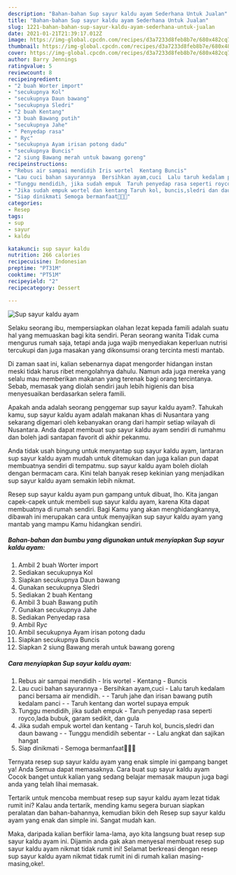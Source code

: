 ```yaml
---
description: "Bahan-bahan Sup sayur kaldu ayam Sederhana Untuk Jualan"
title: "Bahan-bahan Sup sayur kaldu ayam Sederhana Untuk Jualan"
slug: 1221-bahan-bahan-sup-sayur-kaldu-ayam-sederhana-untuk-jualan
date: 2021-01-21T21:39:17.012Z
image: https://img-global.cpcdn.com/recipes/d3a7233d8feb8b7e/680x482cq70/sup-sayur-kaldu-ayam-foto-resep-utama.jpg
thumbnail: https://img-global.cpcdn.com/recipes/d3a7233d8feb8b7e/680x482cq70/sup-sayur-kaldu-ayam-foto-resep-utama.jpg
cover: https://img-global.cpcdn.com/recipes/d3a7233d8feb8b7e/680x482cq70/sup-sayur-kaldu-ayam-foto-resep-utama.jpg
author: Barry Jennings
ratingvalue: 5
reviewcount: 8
recipeingredient:
- "2 buah Worter import"
- "secukupnya Kol"
- "secukupnya Daun bawang"
- "secukupnya Sledri"
- "2 buah Kentang"
- "3 buah Bawang putih"
- "secukupnya Jahe"
- " Penyedap rasa"
- " Ryc"
- "secukupnya Ayam irisan potong dadu"
- "secukupnya Buncis"
- "2 siung Bawang merah untuk bawang goreng"
recipeinstructions:
- "Rebus air sampai mendidih Iris wortel  Kentang Buncis"
- "Lau cuci bahan sayurannya  Bersihkan ayam,cuci  Lalu taruh kedalam panci bersama air mendidih.  Taruh jahe dan irisan bawang putih kedalam panci  Taruh kentang dan wortel supaya empuk"
- "Tunggu mendidih, jika sudah empuk  Taruh penyedap rasa seperti royco,lada bubuk, garam sedikit, dan gula"
- "Jika sudah empuk wortel dan kentang Taruh kol, buncis,sledri dan daun bawang   Tunggu mendidih sebentar  Lalu angkat dan sajikan hangat"
- "Siap dinikmati Semoga bermanfaat🥰👩‍🍳"
categories:
- Resep
tags:
- sup
- sayur
- kaldu

katakunci: sup sayur kaldu 
nutrition: 266 calories
recipecuisine: Indonesian
preptime: "PT31M"
cooktime: "PT51M"
recipeyield: "2"
recipecategory: Dessert

---
```



![Sup sayur kaldu ayam](https://img-global.cpcdn.com/recipes/d3a7233d8feb8b7e/680x482cq70/sup-sayur-kaldu-ayam-foto-resep-utama.jpg)

Selaku seorang ibu, mempersiapkan olahan lezat kepada famili adalah suatu hal yang memuaskan bagi kita sendiri. Peran seorang  wanita Tidak cuma mengurus rumah saja, tetapi anda juga wajib menyediakan keperluan nutrisi tercukupi dan juga masakan yang dikonsumsi orang tercinta mesti mantab.

Di zaman  saat ini, kalian sebenarnya dapat mengorder hidangan instan meski tidak harus ribet mengolahnya dahulu. Namun ada juga mereka yang selalu mau memberikan makanan yang terenak bagi orang tercintanya. Sebab, memasak yang diolah sendiri jauh lebih higienis dan bisa menyesuaikan berdasarkan selera famili. 



Apakah anda adalah seorang penggemar sup sayur kaldu ayam?. Tahukah kamu, sup sayur kaldu ayam adalah makanan khas di Nusantara yang sekarang digemari oleh kebanyakan orang dari hampir setiap wilayah di Nusantara. Anda dapat membuat sup sayur kaldu ayam sendiri di rumahmu dan boleh jadi santapan favorit di akhir pekanmu.

Anda tidak usah bingung untuk menyantap sup sayur kaldu ayam, lantaran sup sayur kaldu ayam mudah untuk ditemukan dan juga kalian pun dapat membuatnya sendiri di tempatmu. sup sayur kaldu ayam boleh diolah dengan bermacam cara. Kini telah banyak resep kekinian yang menjadikan sup sayur kaldu ayam semakin lebih nikmat.

Resep sup sayur kaldu ayam pun gampang untuk dibuat, lho. Kita jangan capek-capek untuk membeli sup sayur kaldu ayam, karena Kita dapat membuatnya di rumah sendiri. Bagi Kamu yang akan menghidangkannya, dibawah ini merupakan cara untuk menyajikan sup sayur kaldu ayam yang mantab yang mampu Kamu hidangkan sendiri.

<!--inarticleads1-->

##### Bahan-bahan dan bumbu yang digunakan untuk menyiapkan Sup sayur kaldu ayam:

1. Ambil 2 buah Worter import
1. Sediakan secukupnya Kol
1. Siapkan secukupnya Daun bawang
1. Gunakan secukupnya Sledri
1. Sediakan 2 buah Kentang
1. Ambil 3 buah Bawang putih
1. Gunakan secukupnya Jahe
1. Sediakan  Penyedap rasa
1. Ambil  R*yc*
1. Ambil secukupnya Ayam irisan potong dadu
1. Siapkan secukupnya Buncis
1. Siapkan 2 siung Bawang merah untuk bawang goreng




<!--inarticleads2-->

##### Cara menyiapkan Sup sayur kaldu ayam:

1. Rebus air sampai mendidih - Iris wortel  - Kentang - Buncis
1. Lau cuci bahan sayurannya  - Bersihkan ayam,cuci  - Lalu taruh kedalam panci bersama air mendidih. -  - Taruh jahe dan irisan bawang putih kedalam panci -  - Taruh kentang dan wortel supaya empuk
1. Tunggu mendidih, jika sudah empuk  - Taruh penyedap rasa seperti royco,lada bubuk, garam sedikit, dan gula
1. Jika sudah empuk wortel dan kentang - Taruh kol, buncis,sledri dan daun bawang  -  - Tunggu mendidih sebentar -  - Lalu angkat dan sajikan hangat
1. Siap dinikmati - Semoga bermanfaat🥰👩‍🍳




Ternyata resep sup sayur kaldu ayam yang enak simple ini gampang banget ya! Anda Semua dapat memasaknya. Cara buat sup sayur kaldu ayam Cocok banget untuk kalian yang sedang belajar memasak maupun juga bagi anda yang telah lihai memasak.

Tertarik untuk mencoba membuat resep sup sayur kaldu ayam lezat tidak rumit ini? Kalau anda tertarik, mending kamu segera buruan siapkan peralatan dan bahan-bahannya, kemudian bikin deh Resep sup sayur kaldu ayam yang enak dan simple ini. Sangat mudah kan. 

Maka, daripada kalian berfikir lama-lama, ayo kita langsung buat resep sup sayur kaldu ayam ini. Dijamin anda gak akan menyesal membuat resep sup sayur kaldu ayam nikmat tidak rumit ini! Selamat berkreasi dengan resep sup sayur kaldu ayam nikmat tidak rumit ini di rumah kalian masing-masing,oke!.

